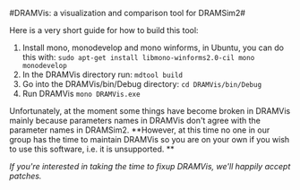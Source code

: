 #DRAMVis: a visualization and comparison tool for DRAMSim2#

Here is a very short guide for how to build this tool: 

1. Install mono, monodevelop and mono winforms, in Ubuntu, you can do this with: 
``` sudo apt-get install libmono-winforms2.0-cil mono monodevelop ```
2. In the DRAMVis directory run: 
``` mdtool build ```
3. Go into the DRAMVis/bin/Debug directory:
``` cd DRAMVis/bin/Debug ```
4. Run DRAMVis
``` mono DRAMVis.exe ```

Unfortunately, at the moment some things have become broken in DRAMVis mainly because 
parameters names in DRAMVis don't agree with the parameter names in DRAMSim2. 
**However, at this time no one in our group has the time to maintain DRAMVis so you 
are on your own if you wish to use this software, i.e. it is unsupported. **

*If you're interested in taking the time to fixup DRAMVis, we'll happily accept patches.*

